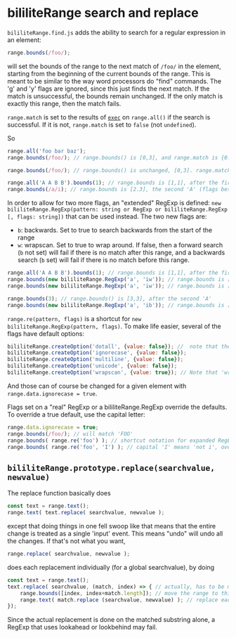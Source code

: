 # bililiteRange search and replace

`bililiteRange.find.js` adds the ability to search for a regular expression in an element:

```js
range.bounds(/foo/);
```

will set the bounds of the range to the next match of `/foo/` in the element, starting from the beginning of the current bounds of the
range. This is meant to be similar to the way word processors do "find" commands. The 'g' and 'y' flags are ignored, since this just finds
the next match. If the match is unsuccessful, the bounds remain unchanged. If the only match is exactly this range, then the match fails.

`range.match` is set to the results of [`exec`](https://developer.mozilla.org/en-US/docs/Web/JavaScript/Reference/Global_Objects/RegExp/exec) on `range.all()` if the
search is successful. If it is not, `range.match` is set to `false` (not `undefined`).

So

```js
range.all('foo bar baz');
range.bounds(/foo/); // range.bounds() is [0,3], and range.match is {0: 'foo', index: 0, input: 'foo bar baz'}

range.bounds(/foo/); // range.bounds() is unchanged, [0,3]. range.match is false

range.all('A A B B').bounds(1); // range.bounds is [1,1], after the first 'A'
range.bounds(/a/i); // range.bounds is [2.3], the second 'A' (flags besides g and y are respected).
```

In order to allow for two more flags, an "extended" RegExp is defined: `new bililiteRange.RegExp(pattern: string or RegExp or bililiteRange.RegExp [, flags: string])`
that can be used instead. The two new flags are:

- `b`: backwards. Set to true to search backwards from the start of the range
- `w`: wrapscan. Set to true to wrap around. If false, then a forward search (`b` not set) will fail if there is no match after this range, and a backwards search
(`b` set) will fail if there is no match before this range.

```js
range.all('A A B B').bounds(1); // range.bounds is [1,1], after the first 'A'
range.bounds(new bililiteRange.RegExp('a', 'iw')); // range.bounds is [2.3], the second 'A'.
range.bounds(new bililiteRange.RegExp('a', 'iw')); // range.bounds is [0.1], the first 'A'. We have wrapped around

range.bounds(3); // range.bounds() is [3,3], after the second 'A'
range.bounds(new bililiteRange.RegExp('a', 'ib')); // range.bounds is [2,3], the second 'A'. We searched backwards
```

`range.re(pattern, flags)` is a shortcut for `new bililiteRange.RegExp(pattern, flags)`.
To make life easier, several of the flags have default options:

```js
bililiteRange.createOption('dotall', {value: false}); //  note that the flag for this is 's'
bililiteRange.createOption('ignorecase', {value: false});
bililiteRange.createOption('multiline', {value: false});
bililiteRange.createOption('unicode', {value: false});
bililiteRange.createOption('wrapscan', {value: true}); // Note that 'wrapscan' defaults to true!
```

And those can of course be changed for a given element with `range.data.ignorecase = true`.

Flags set on a "real" RegExp or a bililiteRange.RegExp override the defaults. To override a true default, use the capital letter:

```js
range.data.ignorecase = true;
range.bounds(/foo/); // will match 'FOO'
range.bounds( range.re('foo') ); // shortcut notation for expanded RegExp; will still match 'FOO' because the default was set
range.bounds( range.re('foo', 'I') ); // capital 'I' means 'not i', overrides the default. Will not match 'FOO'
```

## `bililiteRange.prototype.replace(searchvalue, newvalue)`

The replace function basically does 

```js
const text = range.text();
range.text( text.replace( searchvalue, newvalue );
```

except that doing things in one fell swoop like that means that the entire change is treated as a single 'input' event. This means "undo" will undo all the changes.
If that's not what you want,

```js
range.replace( searchvalue, newvalue );
```

does each replacement individually (for a global searchvalue), by doing

```js
const text = range.text();
text.replace( searchvalue, (match, index) => { // actually, has to be more sophisticated than this, since the argument list is variable
	range.bounds([index, index+match.length]); // move the range to this particular match
	range.text( match.replace (searchvalue, newvalue) ); // replace each one individually
});
```

Since the actual replacement is done on the matched substring alone, a RegExp that uses lookahead or lookbehind may fail.